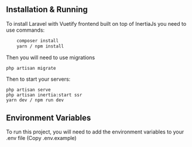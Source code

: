 
## Installation & Running

To install Laravel with Vuetify frontend built on top of InertiaJs you need to use commands:

```bash
    composer install
    yarn / npm install
```

Then you will need to use migrations
```
php artisan migrate
```


Then to start your servers:

```
php artisan serve
php artisan inertia:start ssr
yarn dev / npm run dev
```



## Environment Variables

To run this project, you will need to add the environment variables to your .env file (Copy .env.example)